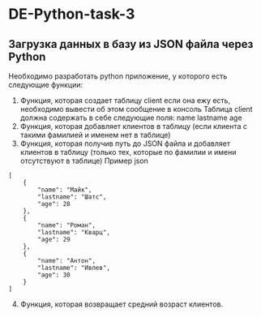 # DE-Python-task-3
## Загрузка данных в базу из JSON файла через Python

Необходимо разработать python приложение, у которого есть следующие функции:
1. Функция, которая создает таблицу client если она ежу есть, необходимо
вывести об этом сообщение в консоль
Таблица client должна содержать в себе следующие поля:
name
lastname
age
2. Функция, которая добавляет клиентов в таблицу (если клиента с такими
фамилией и именем нет в таблице)
3. Функция, которая получив путь до JSON файла и добавляет клиентов в таблицу
(только тех, которые по фамилии и имени отсутствуют в таблице)
Пример json
```
[
	{
		"name": "Майк",
		"lastname": "Шатс",
		"age": 28
	},
	{
		"name": "Роман",
		"lastname": "Кварц",
		"age": 29
	},
	{
		"name": "Антон",
		"lastname": "Ивлев",
		"age": 30
	}
]
```
4. Функция, которая возвращает средний возраст клиентов.
